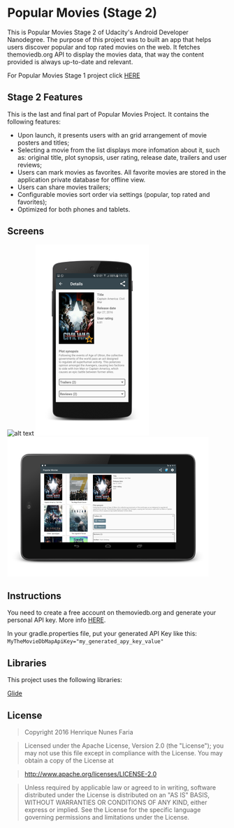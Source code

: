 Popular Movies (Stage 2)
======

This is Popular Movies Stage 2 of Udacity's Android Developer Nanodegree.
The purpose of this project was to built an app that helps users discover popular and top rated movies on the web.
It fetches themoviedb.org API to display the movies data, that way the content provided is always up-to-date and relevant.

For Popular Movies Stage 1 project click [HERE](https://github.com/henriquenfaria/popular-movies-stage-1)



Stage 2 Features
-----

This is the last and final part of Popular Movies Project.
It contains the following features:

- Upon launch, it presents users with an grid arrangement of movie posters and titles;
- Selecting a movie from the list displays more infomation about it, such as: original title, plot synopsis, user rating, release date, trailers and user reviews;
- Users can mark movies as favorites. All favorite movies are stored in the application private database for offline view.
- Users can share movies trailers;
- Configurable movies sort order via settings (popular, top rated and favorites);
- Optimized for both phones and tablets.


Screens
------

![alt text](https://github.com/henriquenfaria/popular-movies-stage-2/blob/master/art/stage2_phone_portrait_list.png "Phone Details")
![alt text](https://github.com/henriquenfaria/popular-movies-stage-2/blob/master/art/stage2_phone_portrait_detail.png "Phone Details")
![alt text](https://github.com/henriquenfaria/popular-movies-stage-2/blob/master/art/stage2_tablet_landscape.png "Tablet")




Instructions
------

You need to create a free account on themoviedb.org and generate your personal API key. More info [HERE](https://www.themoviedb.org/documentation/api).

In your gradle.properties file, put your generated API Key like this: `MyTheMovieDbMapApiKey="my_generated_apy_key_value"`




Libraries
------

This project uses the following libraries:

[Glide](https://github.com/bumptech/glide)




License
------

> Copyright 2016 Henrique Nunes Faria

> Licensed under the Apache License, Version 2.0 (the "License"); you may not use this file except in compliance with the License. You may obtain a copy of the License at

> http://www.apache.org/licenses/LICENSE-2.0

> Unless required by applicable law or agreed to in writing, software distributed under the License is distributed on an "AS IS" BASIS, WITHOUT WARRANTIES OR CONDITIONS OF ANY KIND, either express or implied. See the License for the specific language governing permissions and limitations under the License.
